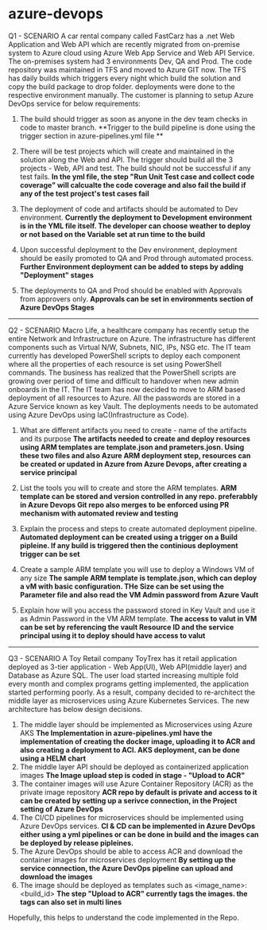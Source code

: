 # azure-devops

Q1 - SCENARIO
A car rental company called FastCarz has a .net Web Application and Web API which are recently migrated from on-premise system to Azure cloud using Azure Web App Service
and Web API Service.
The on-premises system had 3 environments Dev, QA and Prod.
The code repository was maintained in TFS and moved to Azure GIT now. The TFS has daily builds which triggers every night which build the solution and copy the build package to drop folder.
deployments were done to the respective environment manually. The customer is planning to setup Azure DevOps service for below requirements:

1) The build should trigger as soon as anyone in the dev team checks in code to master branch.
  **Trigger to the build pipeline is done using the trigger section in azure-pipelines.yml file **
  
2) There will be test projects which will create and maintained in the solution along the Web and API. The trigger should build all the 3 projects - Web, API and test.
   The build should not be successful if any test fails.
  **In the yml file, the step "Run Unit Test case and collect code coverage" will calcualte the code coverage and also fail the build if any of the test project's test cases fail**
  
3) The deployment of code and artifacts should be automated to Dev environment. 
  **Currently the deployment to Development environment is in the YML file itself. The developer can choose weather to deploy or not based on the Variable set at run time to the build**
  
4) Upon successful deployment to the Dev environment, deployment should be easily promoted to QA and Prod through automated process.
  **Further Environment deployment can be added to steps by adding "Deployment" stages**
  
5) The deployments to QA and Prod should be enabled with Approvals from approvers only.
  **Approvals can be set in environments section of Azure DevOps Stages**
  
------------------------------

Q2 - SCENARIO
Macro Life, a healthcare company has recently setup the entire Network and Infrastructure on Azure. 
The infrastructure has different components such as Virtual N/W, Subnets, NIC, IPs, NSG etc.
The IT team currently has developed PowerShell scripts to deploy each component where all the properties of each resource is set using PowerShell commands.
The business has realized that the PowerShell scripts are growing over period of time and difficult to handover when new admin onboards in the IT.
The IT team has now decided to move to ARM based deployment of all resources to Azure.
All the passwords are stored in a Azure Service known as key Vault. The deployments needs to be automated using Azure DevOps using IaC(Infrastructure as Code).

1) What are different artifacts you need to create - name of the artifacts and its purpose
  **The artifacts needed to create and deploy resources using ARM templates are template.json and prameters.josn. Using these two files and also Azure ARM deployment step, resources can be created or updated in Azure from Azure Devops, after creating a service principal**
  
2) List the tools you will to create and store the ARM templates.
  **ARM template can be stored and version controlled in any repo. preferabbly in Azure Devops Git repo also merges to be enforced using PR mechanism with automated review and testing**
  
3) Explain the process and steps to create automated deployment pipeline. 
  **Automated deployment can be created using a trigger on a Build pipleine. If any build is triggered then the continious deployment trigger can be set**
  
4) Create a sample ARM template you will use to deploy a Windows VM of any size
  **The sample ARM template is template.json, which can deploy a vM with basic configuration. THe Size can be set using the Parameter file and also read the VM Admin password from Azure Vault**
  
5) Explain how will you access the password stored in Key Vault and use it as Admin Password in the VM ARM template.
  **The access to valut in VM can be set by referencing the vault Resource ID and the service principal using it to deploy should have access to valut**

------------------------

Q3 - SCENARIO
A Toy Retail company ToyTrex has it retail application deployed as 3-tier application - Web App(UI), Web API(middle layer) and Database as Azure SQL.
The user load started increasing multiple fold every month and complex programs getting implemented, the application started performing poorly.
As a result, company decided to re-architect the middle layer as microservices using Azure Kubernetes Services.
The new architecture has below design decisions.

1) The middle layer should be implemented as Microservices using Azure AKS
  **The Implementation in azure-pipelines.yml have the implementation of creating the docker image, uploading it to ACR and also creating a deployment to ACI. AKS deployment, can be done using a HELM chart**
2) The middle layer API should be deployed as containerized application images
   **The Image upload step is coded in stage - "Upload to ACR"**
3) The container images will use Azure Container Repository (ACR) as the private image repository
  **ACR repo by default is private and access to it can be created by setting up a serivce connection, in the Project setting of Azure DevOps**
4) The CI/CD pipelines for microservices should be implemented using Azure DevOps services.
  **CI & CD can be implemented in Azure DevOps either using a yml pipelines or can be done in build and the images can be deployed by release pipleines.**
5) The Azure DevOps should be able to access ACR and download the container images for microservices deployment
  **By setting up the service connection, the Azure DevOps pipeline can upload and download the images**
6) The image should be deployed as templates such as <image_name>:<build_id>
  **The step "Upload to ACR" currently tags the images. the tags can also set in multi lines**

Hopefully, this helps to understand the code implemented in the Repo. 
